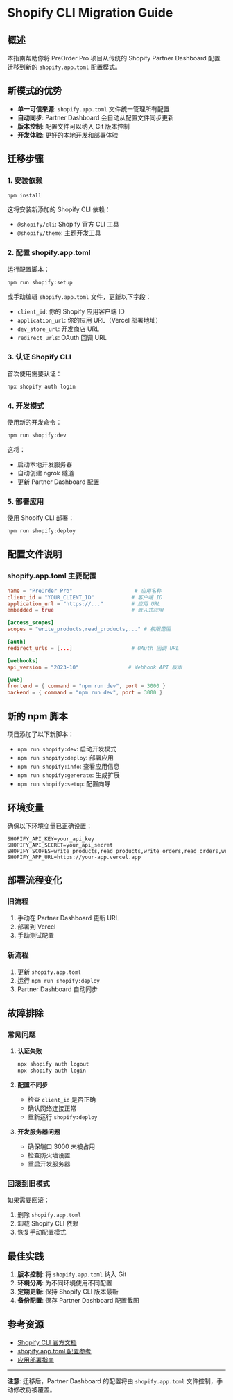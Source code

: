 # Shopify CLI Migration Guide

## 概述

本指南帮助你将 PreOrder Pro 项目从传统的 Shopify Partner Dashboard 配置迁移到新的 `shopify.app.toml` 配置模式。

## 新模式的优势

- **单一可信来源**: `shopify.app.toml` 文件统一管理所有配置
- **自动同步**: Partner Dashboard 会自动从配置文件同步更新
- **版本控制**: 配置文件可以纳入 Git 版本控制
- **开发体验**: 更好的本地开发和部署体验

## 迁移步骤

### 1. 安装依赖

```bash
npm install
```

这将安装新添加的 Shopify CLI 依赖：
- `@shopify/cli`: Shopify 官方 CLI 工具
- `@shopify/theme`: 主题开发工具

### 2. 配置 shopify.app.toml

运行配置脚本：

```bash
npm run shopify:setup
```

或手动编辑 `shopify.app.toml` 文件，更新以下字段：

- `client_id`: 你的 Shopify 应用客户端 ID
- `application_url`: 你的应用 URL（Vercel 部署地址）
- `dev_store_url`: 开发商店 URL
- `redirect_urls`: OAuth 回调 URL

### 3. 认证 Shopify CLI

首次使用需要认证：

```bash
npx shopify auth login
```

### 4. 开发模式

使用新的开发命令：

```bash
npm run shopify:dev
```

这将：
- 启动本地开发服务器
- 自动创建 ngrok 隧道
- 更新 Partner Dashboard 配置

### 5. 部署应用

使用 Shopify CLI 部署：

```bash
npm run shopify:deploy
```

## 配置文件说明

### shopify.app.toml 主要配置

```toml
name = "PreOrder Pro"                    # 应用名称
client_id = "YOUR_CLIENT_ID"            # 客户端 ID
application_url = "https://..."         # 应用 URL
embedded = true                         # 嵌入式应用

[access_scopes]
scopes = "write_products,read_products,..." # 权限范围

[auth]
redirect_urls = [...]                   # OAuth 回调 URL

[webhooks]
api_version = "2023-10"                # Webhook API 版本

[web]
frontend = { command = "npm run dev", port = 3000 }
backend = { command = "npm run dev", port = 3000 }
```

## 新的 npm 脚本

项目添加了以下新脚本：

- `npm run shopify:dev`: 启动开发模式
- `npm run shopify:deploy`: 部署应用
- `npm run shopify:info`: 查看应用信息
- `npm run shopify:generate`: 生成扩展
- `npm run shopify:setup`: 配置向导

## 环境变量

确保以下环境变量已正确设置：

```env
SHOPIFY_API_KEY=your_api_key
SHOPIFY_API_SECRET=your_api_secret
SHOPIFY_SCOPES=write_products,read_products,write_orders,read_orders,write_customers,read_customers,write_inventory,read_inventory,write_draft_orders,read_draft_orders
SHOPIFY_APP_URL=https://your-app.vercel.app
```

## 部署流程变化

### 旧流程
1. 手动在 Partner Dashboard 更新 URL
2. 部署到 Vercel
3. 手动测试配置

### 新流程
1. 更新 `shopify.app.toml`
2. 运行 `npm run shopify:deploy`
3. Partner Dashboard 自动同步

## 故障排除

### 常见问题

1. **认证失败**
   ```bash
   npx shopify auth logout
   npx shopify auth login
   ```

2. **配置不同步**
   - 检查 `client_id` 是否正确
   - 确认网络连接正常
   - 重新运行 `shopify:deploy`

3. **开发服务器问题**
   - 确保端口 3000 未被占用
   - 检查防火墙设置
   - 重启开发服务器

### 回滚到旧模式

如果需要回滚：

1. 删除 `shopify.app.toml`
2. 卸载 Shopify CLI 依赖
3. 恢复手动配置模式

## 最佳实践

1. **版本控制**: 将 `shopify.app.toml` 纳入 Git
2. **环境分离**: 为不同环境使用不同配置
3. **定期更新**: 保持 Shopify CLI 版本最新
4. **备份配置**: 保存 Partner Dashboard 配置截图

## 参考资源

- [Shopify CLI 官方文档](https://shopify.dev/docs/apps/tools/cli)
- [shopify.app.toml 配置参考](https://shopify.dev/docs/apps/tools/cli/configuration)
- [应用部署指南](https://shopify.dev/docs/apps/deployment)

---

**注意**: 迁移后，Partner Dashboard 的配置将由 `shopify.app.toml` 文件控制，手动修改将被覆盖。
